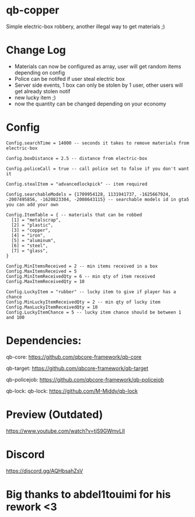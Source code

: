 # qb-copper
Simple electric-box robbery, another illegal way to get materials ;)

# Change Log
- Materials can now be configured as array, user will get random items depending on config
- Police can be notifed if user steal electric box
- Server side events, 1 box can only be stolen by 1 user, other users will get already stolen notif
- new lucky item ;)
- now the quantity can be changed depending on your economy

# Config
```
Config.searchTime = 14000 -- seconds it takes to remove materials from electric-box

Config.boxDistance = 2.5 -- distance from electric-box

Config.policeCall = true -- call police set to false if you don't want it

Config.stealItem = "advancedlockpick" -- item required

Config.searchableModels = {1709954128, 1131941737, -1625667924, -2007495856, -1620823304, -2008643115} -- searchable models id in gta5 you can add your own

Config.ItemTable = { -- materials that can be robbed
  [1] = "metalscrap",
  [2] = "plastic",
  [3] = "copper",
  [4] = "iron",
  [5] = "aluminum",
  [6] = "steel",
  [7] = "glass",
}

Config.MinItemsReceived = 2 -- min items received in a box
Config.MaxItemsReceived = 5 
Config.MinItemReceivedQty = 6 -- min qty of item received
Config.MaxItemReceivedQty = 10

Config.LuckyItem = "rubber" -- lucky item to give if player has a chance
Config.MinLuckyItemReceivedQty = 2 -- min qty of lucky item
Config.MaxLuckyItemReceivedQty = 10
Config.LuckyItemChance = 5 -- lucky item chance should be between 1 and 100
```


# Dependencies:
qb-core: https://github.com/qbcore-framework/qb-core

qb-target: https://github.com/qbcore-framework/qb-target

qb-policejob: https://github.com/qbcore-framework/qb-policejob

qb-lock: qb-lock: https://github.com/M-Middy/qb-lock

# Preview (Outdated)
https://www.youtube.com/watch?v=tjS9GWmvLII

# Discord
https://discord.gg/AQHbsahZsV 

# Big thanks to abdel1touimi for his rework <3
